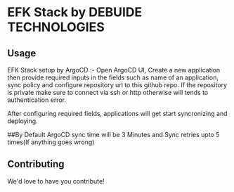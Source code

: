 # EFK Stack by DEBUIDE TECHNOLOGIES

## Usage
EFK Stack setup by ArgoCD :-
Open ArgoCD UI, Create a new application then provide required inputs in the fields such as name of an application, sync policy and configure repository url to this github repo. If the repository is private make sure to connect via ssh or http otherwise will tends to authentication error.

After configuring required fields, applications will get start syncronizing and deploying.

##By Default ArgoCD sync time will be 3 Minutes and Sync retries upto 5 times(If anything goes wrong)


## Contributing

We'd love to have you contribute! 
